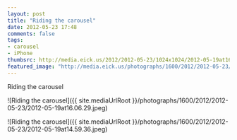 ```yaml
---
layout: post
title: "Riding the carousel"
date: 2012-05-23 17:48
comments: false
tags: 
- carousel
- iPhone
thumbsrc: http://media.eick.us/2012/2012-05-23/1024x1024/2012-05-19at16.06.29.jpeg
featured_image: "http://media.eick.us/photographs/1600/2012/2012-05-23/2012-05-19at16.06.29.jpeg"
---
```

Riding the carousel



![Riding the carousel]({{ site.mediaUrlRoot }}/photographs/1600/2012/2012-05-23/2012-05-19at16.06.29.jpeg)




![Riding the carousel]({{ site.mediaUrlRoot }}/photographs/1600/2012/2012-05-23/2012-05-19at14.59.36.jpeg)


